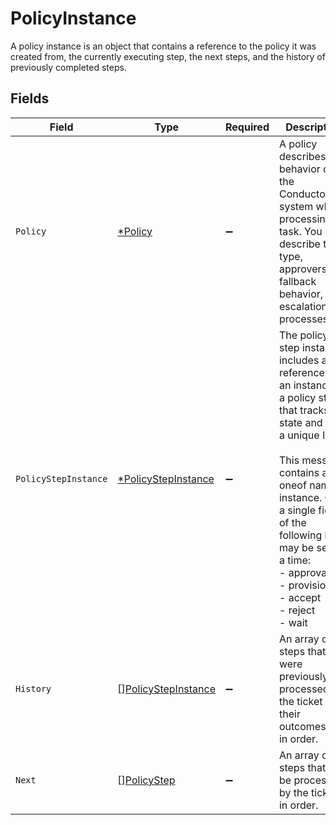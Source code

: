 # PolicyInstance

A policy instance is an object that contains a reference to the policy it was created from, the currently executing step, the next steps, and the history of previously completed steps.


## Fields

| Field                                                                                                                                                                                                                                                                                          | Type                                                                                                                                                                                                                                                                                           | Required                                                                                                                                                                                                                                                                                       | Description                                                                                                                                                                                                                                                                                    |
| ---------------------------------------------------------------------------------------------------------------------------------------------------------------------------------------------------------------------------------------------------------------------------------------------- | ---------------------------------------------------------------------------------------------------------------------------------------------------------------------------------------------------------------------------------------------------------------------------------------------- | ---------------------------------------------------------------------------------------------------------------------------------------------------------------------------------------------------------------------------------------------------------------------------------------------- | ---------------------------------------------------------------------------------------------------------------------------------------------------------------------------------------------------------------------------------------------------------------------------------------------- |
| `Policy`                                                                                                                                                                                                                                                                                       | [*Policy](../../models/shared/policy.md)                                                                                                                                                                                                                                                       | :heavy_minus_sign:                                                                                                                                                                                                                                                                             | A policy describes the behavior of the ConductorOne system when processing a task. You can describe the type, approvers, fallback behavior, and escalation processes.                                                                                                                          |
| `PolicyStepInstance`                                                                                                                                                                                                                                                                           | [*PolicyStepInstance](../../models/shared/policystepinstance.md)                                                                                                                                                                                                                               | :heavy_minus_sign:                                                                                                                                                                                                                                                                             | The policy step instance includes a reference to an instance of a policy step that tracks state and has a unique ID.<br/><br/>This message contains a oneof named instance. Only a single field of the following list may be set at a time:<br/>  - approval<br/>  - provision<br/>  - accept<br/>  - reject<br/>  - wait<br/> |
| `History`                                                                                                                                                                                                                                                                                      | [][PolicyStepInstance](../../models/shared/policystepinstance.md)                                                                                                                                                                                                                              | :heavy_minus_sign:                                                                                                                                                                                                                                                                             | An array of steps that were previously processed by the ticket with their outcomes set, in order.                                                                                                                                                                                              |
| `Next`                                                                                                                                                                                                                                                                                         | [][PolicyStep](../../models/shared/policystep.md)                                                                                                                                                                                                                                              | :heavy_minus_sign:                                                                                                                                                                                                                                                                             | An array of steps that will be processed by the ticket, in order.                                                                                                                                                                                                                              |